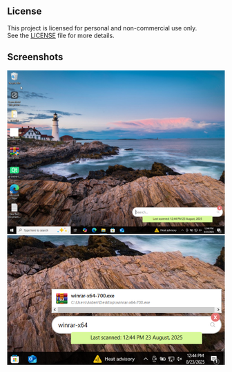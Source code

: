 ## License

This project is licensed for personal and non-commercial use only.  
See the [LICENSE](./LICENSE) file for more details.

## Screenshots
![Capture](Screenshots/first.PNG)
![Capture2](Screenshots/second.PNG)